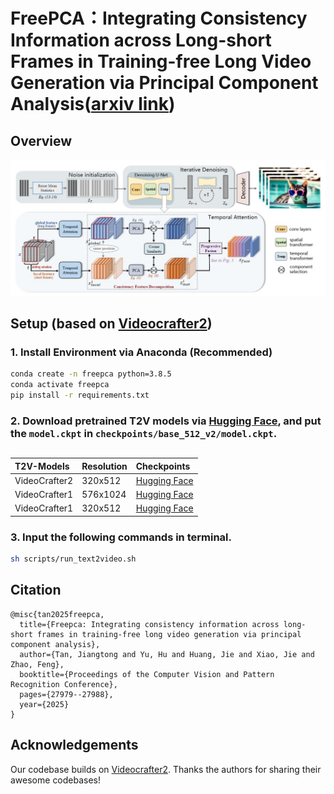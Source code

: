 # FreePCA：Integrating Consistency Information across Long-short Frames in Training-free Long Video Generation via Principal Component Analysis([arxiv link](https://arxiv.org/abs/2505.01172))

## Overview
![](overview.jpg)

## Setup (based on [Videocrafter2](https://github.com/AILab-CVC/VideoCrafter/tree/main))

### 1. Install Environment via Anaconda (Recommended)
```bash
conda create -n freepca python=3.8.5
conda activate freepca
pip install -r requirements.txt
```

### 2. Download pretrained T2V models via [Hugging Face](https://huggingface.co/VideoCrafter/VideoCrafter2/blob/main/model.ckpt), and put the `model.ckpt` in `checkpoints/base_512_v2/model.ckpt`.
## 
|T2V-Models|Resolution|Checkpoints|
|:---------|:---------|:--------|
|VideoCrafter2|320x512|[Hugging Face](https://huggingface.co/VideoCrafter/VideoCrafter2/blob/main/model.ckpt)
|VideoCrafter1|576x1024|[Hugging Face](https://huggingface.co/VideoCrafter/Text2Video-1024/blob/main/model.ckpt)
|VideoCrafter1|320x512|[Hugging Face](https://huggingface.co/VideoCrafter/Text2Video-512/blob/main/model.ckpt)

### 3. Input the following commands in terminal.
```bash
sh scripts/run_text2video.sh
```

## Citation
```
@misc{tan2025freepca,
  title={Freepca: Integrating consistency information across long-short frames in training-free long video generation via principal component analysis},
  author={Tan, Jiangtong and Yu, Hu and Huang, Jie and Xiao, Jie and Zhao, Feng},
  booktitle={Proceedings of the Computer Vision and Pattern Recognition Conference},
  pages={27979--27988},
  year={2025}
}
```

## Acknowledgements
Our codebase builds on [Videocrafter2](https://github.com/AILab-CVC/VideoCrafter/tree/main). Thanks the authors for sharing their awesome codebases! 
 

